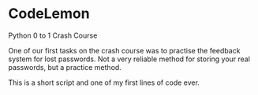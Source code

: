 # CodeLemon
Python 0 to 1 Crash Course

One of our first tasks on the crash course was to practise the feedback system for lost passwords. 
Not a very reliable method for storing your real passwords, but a practice method.

This is a short script and one of my first lines of code ever.
